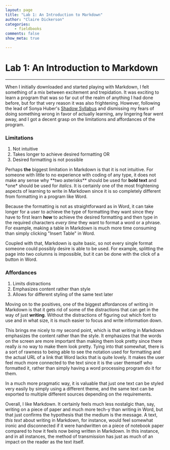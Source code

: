 ```yaml
---
layout: page  
title: "Lab 1: An Introduction to Markdown"  
author: "Claire Dickerson"  
categories:  
    - fieldbooks 
comments: false  
show_meta: true

---
```


# Lab 1: An Introduction to Markdown

---

When I initially downloaded and started playing with Markdown, I felt something of a mix between excitement and trepidation. It was exciting to learn a program that was so far out of the realm of anything I had done before, but for that very reason it was also frightening. However, following the lead of Sonya Huber's [Shadow Syllabus](https://sonyahuber.com/2014/08/20/shadow-syllabus/amp/) and dismissing my fears of doing something wrong in favor of actually learning, any lingering fear went away, and I got a decent grasp on the limitations and affordances of the program.

### Limitations

1. Not intuitive
3. Takes longer to achieve desired formatting 
OR
4. Desired formatting is not possible

Perhaps **the** biggest limitation in Markdown is that it is not intuitive. For someone with little to no experience with coding of any type, it does not make any sense why \*\*two asterisks*\* should be used for **bold text** and \*one\* should be used for *italics*. It is certainly one of the most frightening aspects of learning to write in Markdown since it is so completely different from formatting in a program like Word.

Because the formatting is not as straightforward as in Word, it can take longer for a  user to achieve the type of formatting they want since they have to first learn **how** to achieve the desired formatting and then type in the required characters *every time* they want to format a word or a phrase. For example, making a table in Markdown is much more time consuming than simply clicking "Insert Table" in Word. 

Coupled with that, Markdown is quite basic, so not every single format someone could possibly desire is able to be used. For example, splitting the page into two columns is impossible, but it can be done with the click of a button in Word.

### Affordances

1. Limits distractions
2. Emphasizes content rather than style
3. Allows for different styling of the same text later

Moving on to the positives, one of the biggest affordances of writing in Markdown is that it gets rid of some of the distractions that can get in the way of just **writing**. Without the distractions of figuring out which font to use and in what size, it is much easier to focus and write information down. 

This brings me nicely to my second point, which is that writing in  Markdown emphasizes the content rather than the style. It emphasizes that the words on the screen are more important than making them look pretty since there really *is* no way to make them look pretty. Tying into that somewhat, there is a sort of rawness to being able to see the notation used for formatting and the actual URL of a link that Word lacks that is quite lovely. It makes the user feel much more connected to the text since it is the user themself who formatted it, rather than simply having a word processing program do it for them.

In a much more pragmatic way, it is valuable that just one text can be styled very easily by simply using a different theme, and the same text can be exported to multiple different sources depending on the requirements.

Overall, I like Markdown. It certainly feels much less nostalgic than, say, writing on a piece of paper and much more tech-y than writing in Word, but that just confirms the hypothesis that the medium is the message. A text, *this text* about writing in Markdown, for instance, would feel somewhat ironic and disconnected if it were handwritten on a piece of notebook paper compared to how it feels now being written in Markdown. In this instance, and in all instances, the method of transmission has just as much of an impact on the reader as the text itself.